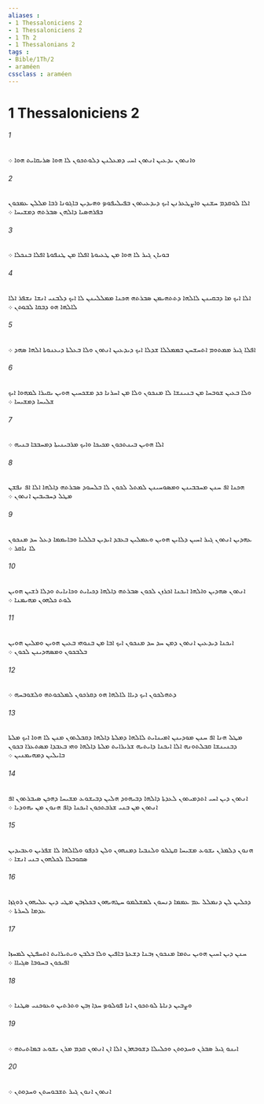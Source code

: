 ```yaml
---
aliases : 
- 1 Thessaloniciens 2
- 1 Thessaloniciens 2
- 1 Th 2
- 1 Thessalonians 2
tags : 
- Bible/1Th/2
- araméen
cssclass : araméen
---
```


# 1 Thessaloniciens 2

###### 1
ܘܐܢܬܘܢ ܝܕܥܝܢ ܐܢܬܘܢ ܐܚܝ ܕܡܥܠܢܢ ܕܠܘܬܟܘܢ ܠܐ ܗܘܐ ܤܪܝܩܐܝܬ ܗܘܐ ܀
###### 2
ܐܠܐ ܠܘܩܕܡ ܚܫܢܢ ܘܐܨܛܥܪܢܢ ܐܝܟ ܕܝܕܥܝܬܘܢ ܒܦܝܠܝܦܘܤ ܘܗܝܕܝܢ ܒܐܓܘܢܐ ܪܒܐ ܡܠܠܢ ܥܡܟܘܢ ܒܦܪܗܤܝܐ ܕܐܠܗܢ ܤܒܪܬܗ ܕܡܫܝܚܐ ܀
###### 3
ܒܘܝܐܢ ܓܝܪ ܠܐ ܗܘܐ ܡܢ ܛܥܝܘܬܐ ܐܦܠܐ ܡܢ ܛܢܦܘܬܐ ܐܦܠܐ ܒܢܟܠܐ ܀
###### 4
ܐܠܐ ܐܝܟ ܡܐ ܕܒܩܝܢܢ ܠܐܠܗܐ ܕܬܬܗܝܡܢ ܤܒܪܬܗ ܗܟܢܐ ܡܡܠܠܝܢܢ ܠܐ ܐܝܟ ܕܠܒܢܝ ܐܢܫܐ ܢܫܦܪ ܐܠܐ ܠܐܠܗܐ ܗܘ ܕܒܩܐ ܠܒܘܬܢ ܀
###### 5
ܐܦܠܐ ܓܝܪ ܡܡܬܘܡ ܐܬܚܫܚܢ ܒܡܡܠܠܐ ܫܕܠܐ ܐܝܟ ܕܝܕܥܝܢ ܐܢܬܘܢ ܘܠܐ ܒܥܠܬܐ ܕܝܥܢܘܬܐ ܐܠܗܐ ܤܗܕ ܀
###### 6
ܘܠܐ ܒܥܝܢ ܫܘܒܚܐ ܡܢ ܒܢܝܢܫܐ ܠܐ ܡܢܟܘܢ ܘܠܐ ܡܢ ܐܚܪܢܐ ܟܕ ܡܫܟܚܝܢ ܗܘܝܢ ܝܩܝܪܐ ܠܡܗܘܐ ܐܝܟ ܫܠܝܚܐ ܕܡܫܝܚܐ ܀
###### 7
ܐܠܐ ܗܘܝܢ ܒܝܢܬܟܘܢ ܡܟܝܟܐ ܘܐܝܟ ܡܪܒܝܢܝܬܐ ܕܡܚܒܒܐ ܒܢܝܗ ܀
###### 8
ܗܟܢܐ ܐܦ ܚܢܢ ܡܚܒܒܝܢܢ ܘܡܤܘܚܝܢܢ ܠܡܬܠ ܠܟܘܢ ܠܐ ܒܠܚܘܕ ܤܒܪܬܗ ܕܐܠܗܐ ܐܠܐ ܐܦ ܢܦܫܢ ܡܛܠ ܕܚܒܝܒܝܢ ܐܢܬܘܢ ܀
###### 9
ܥܗܕܝܢ ܐܢܬܘܢ ܓܝܪ ܐܚܝܢ ܕܠܐܝܢ ܗܘܝܢ ܘܥܡܠܝܢ ܒܥܒܕ ܐܝܕܝܢ ܒܠܠܝܐ ܘܒܐܝܡܡܐ ܕܥܠ ܚܕ ܡܢܟܘܢ ܠܐ ܢܐܩܪ ܀
###### 10
ܐܢܬܘܢ ܤܗܕܝܢ ܘܐܠܗܐ ܐܝܟܢܐ ܐܟܪܙܢ ܠܟܘܢ ܤܒܪܬܗ ܕܐܠܗܐ ܕܟܝܐܝܬ ܘܟܐܢܐܝܬ ܘܕܠܐ ܪܫܝܢ ܗܘܝܢ ܠܘܬ ܟܠܗܘܢ ܡܗܝܡܢܐ ܀
###### 11
ܐܝܟܢܐ ܕܝܕܥܝܢ ܐܢܬܘܢ ܕܡܢ ܚܕ ܚܕ ܡܢܟܘܢ ܐܝܟ ܐܒܐ ܡܢ ܒܢܘܗܝ ܒܥܝܢ ܗܘܝܢ ܘܡܠܝܢ ܗܘܝܢ ܒܠܒܟܘܢ ܘܡܤܗܕܝܢܢ ܠܟܘܢ ܀
###### 12
ܕܬܗܠܟܘܢ ܐܝܟ ܕܝܐܐ ܠܐܠܗܐ ܗܘ ܕܩܪܟܘܢ ܠܡܠܟܘܬܗ ܘܠܫܘܒܚܗ ܀
###### 13
ܡܛܠ ܗܢܐ ܐܦ ܚܢܢ ܡܘܕܝܢܢ ܐܡܝܢܐܝܬ ܠܐܠܗܐ ܕܡܠܬܐ ܕܐܠܗܐ ܕܩܒܠܬܘܢ ܡܢܢ ܠܐ ܗܘܐ ܐܝܟ ܡܠܬܐ ܕܒܢܝܢܫܐ ܩܒܠܬܘܢܗ ܐܠܐ ܐܝܟܢܐ ܕܐܝܬܝܗ ܫܪܝܪܐܝܬ ܡܠܬܐ ܕܐܠܗܐ ܘܗܝ ܒܥܒܕܐ ܡܤܬܥܪܐ ܒܟܘܢ ܒܐܝܠܝܢ ܕܡܗܝܡܢܝܢ ܀
###### 14
ܐܢܬܘܢ ܕܝܢ ܐܚܝ ܐܬܕܡܝܬܘܢ ܠܥܕܬܐ ܕܐܠܗܐ ܕܒܝܗܘܕ ܗܠܝܢ ܕܒܝܫܘܥ ܡܫܝܚܐ ܕܗܟܢ ܤܝܒܪܬܘܢ ܐܦ ܐܢܬܘܢ ܡܢ ܒܢܝ ܫܪܒܬܟܘܢ ܐܝܟܢܐ ܕܐܦ ܗܢܘܢ ܡܢ ܝܗܘܕܝܐ ܀
###### 15
ܗܢܘܢ ܕܠܡܪܢ ܝܫܘܥ ܡܫܝܚܐ ܩܛܠܘ ܘܠܢܒܝܐ ܕܡܢܗܘܢ ܘܠܢ ܪܕܦܘ ܘܠܐܠܗܐ ܠܐ ܫܦܪܝܢ ܘܥܒܝܕܝܢ ܤܩܘܒܠܐ ܠܟܠܗܘܢ ܒܢܝ ܐܢܫܐ ܀
###### 16
ܕܟܠܝܢ ܠܢ ܕܢܡܠܠ ܥܡ ܥܡܡܐ ܕܢܚܘܢ ܠܡܫܠܡܘ ܚܛܗܝܗܘܢ ܒܟܠܙܒܢ ܡܛܝ ܕܝܢ ܥܠܝܗܘܢ ܪܘܓܙܐ ܥܕܡܐ ܠܚܪܬܐ ܀
###### 17
ܚܢܢ ܕܝܢ ܐܚܝܢ ܗܘܝܢ ܝܬܡܐ ܡܢܟܘܢ ܙܒܢܐ ܕܫܥܬܐ ܒܐܦܝܢ ܘܠܐ ܒܠܒܢ ܘܝܬܝܪܐܝܬ ܐܬܚܦܛܢ ܠܡܚܙܐ ܐܦܝܟܘܢ ܒܚܘܒܐ ܤܓܝܐܐ ܀
###### 18
ܘܨܒܝܢ ܕܢܐܬܐ ܠܘܬܟܘܢ ܐܢܐ ܦܘܠܘܤ ܚܕܐ ܙܒܢ ܘܬܪܬܝܢ ܘܥܘܟܢܝ ܤܛܢܐ ܀
###### 19
ܐܝܢܘ ܓܝܪ ܤܒܪܢ ܘܚܕܘܬܢ ܘܟܠܝܠܐ ܕܫܘܒܗܪܢ ܐܠܐ ܐܢ ܐܢܬܘܢ ܩܕܡ ܡܪܢ ܝܫܘܥ ܒܡܐܬܝܬܗ ܀
###### 20
ܐܢܬܘܢ ܐܢܘܢ ܓܝܪ ܬܫܒܘܚܬܢ ܘܚܕܘܬܢ ܀
